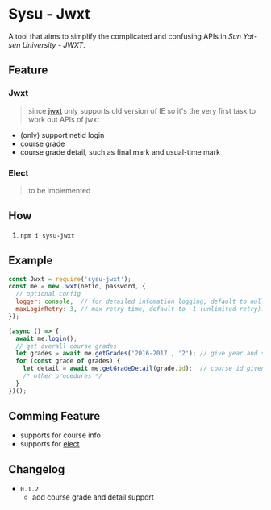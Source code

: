 # Sysu - Jwxt
A  tool that aims to simplify the complicated and confusing APIs in *Sun Yat-sen University - JWXT*.



## Feature

### Jwxt 

> since [jwxt](uems.sysu.edu.cn/jwxt) only supports old version of IE so it's the very first task to work out APIs of jwxt

* (only) support netid login
* course grade
* course grade detail, such as final mark and usual-time mark

### Elect

> to be implemented

## How

1. `npm i sysu-jwxt`

## Example

``` javascript
const Jwxt = require('sysu-jwxt');
const me = new Jwxt(netid, password, {
  // optional config
  logger: console,  // for detailed infomation logging, default to null.
  maxLoginRetry: 3, // max retry time, default to -1 (unlimited retry).
});

(async () => {
  await me.login();
  // get overall course grades
  let grades = await me.getGrades('2016-2017', '2'); // give year and semaster
  for (const grade of grades) {
    let detail = await me.getGradeDetail(grade.id);  // course id given by jwxt
    /* other procedures */
  }
})();
```

## Comming Feature

* supports for course info
* supports for [elect](http://uems.sysu.edu.cn/elect)

## Changelog

* `0.1.2` 
  * add course grade and detail support

